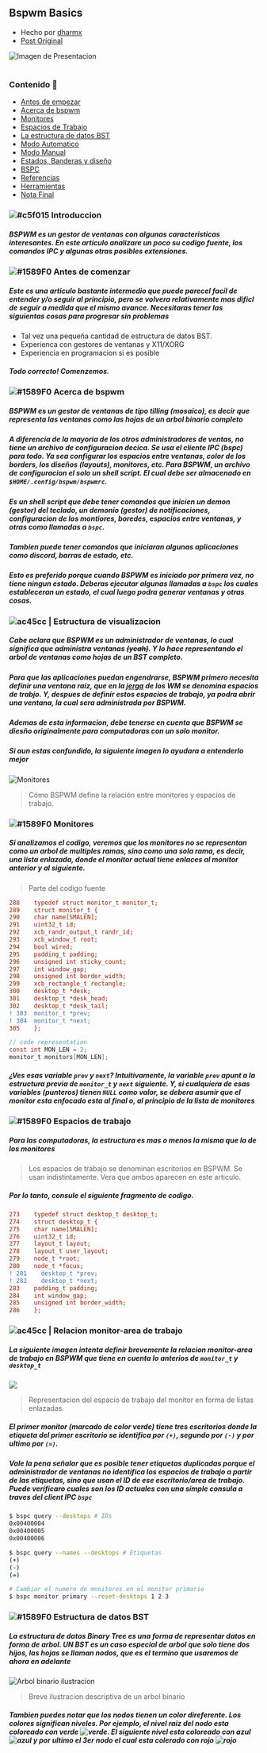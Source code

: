 ## Bspwm Basics
- Hecho por [dharmx](https://github.com/dharmx)
- [Post Original](https://dharmx.is-a.dev/bspwm-basics/)

![Imagen de Presentacion](https://dharmx.is-a.dev/bspwm-basics/images/featured-image.png)

<h1>
  <a href="#--------">
    <img alt="" align="left" src="https://img.shields.io/github/stars/Bleyom/bspwm-basics?color=0b0d10&label=Stars%20%E2%AD%90&style=for-the-badge"/>
  </a>
  <a href="#--------">
    <img alt="" align="right" src="https://img.shields.io/github/forks/Bleyom/bspwm-basics?color=0b0d10&label=Forks%20%F0%9F%94%B1&style=for-the-badge"/>
  </a>
</h1>

#

### Contenido 📖

- [Antes de empezar]()
- [Acerca de bspwm]()
- [Monitores]()
- [Espacios de Trabajo]()
- [La estructura de datos BST]()
- [Modo Automatico]()
- [Modo Manual]()
- [Estados, Banderas y diseño]()
- [BSPC]()
- [Referencias]()
- [Herramientas]()
- [Nota Final]()

### ![#c5f015](https://via.placeholder.com/15/c5f015/c5f015.png) Introduccion
#####  BSPWM es un gestor de ventanas con algunas caracteristicas interesantes. En este articulo analizare un poco su codigo fuente, los comandos IPC y algunas otras posibles extensiones. 

### ![#1589F0](https://via.placeholder.com/15/1589F0/1589F0.png) Antes de comenzar
##### Este es una articulo bastante intermedio que puede parecel facil de entender y/o seguir al principio, pero se volvera relativamente mas dificl de seguir a medida que el mismo avance. Necesitaras tener las siguientas cosas para progresar sin problemas

- Tal vez una pequeña cantidad de estructura de datos BST.
- Experienca con gestores de ventanas y X11/XORG
- Experiencia en programacion si es posible
##### Todo correcto! Comenzemos.

### ![#1589F0](https://via.placeholder.com/15/1589F0/1589F0.png) Acerca de bspwm
##### BSPWM es un gestor de ventanas de tipo tilling (mosaico), es decir que representa las ventanas como las hojas de un arbol binario **completo**
##### A diferencia de la mayoria de los otros administradores de ventas, no tiene un archivo de configuracion decica. Se usa el cliente IPC (bspc) para todo. Ya sea configurar los espacios entre ventanas, color de los borders, los diseños (layouts), monitores, etc. Para BSPWM, un archivo de configuracion el solo un shell script. El cual debe ser almacenado en `$HOME/.config/bspwm/bspwmrc`.
##### Es un shell script que debe tener comandos que inicien un demon (gestor) del teclado, un demonio (gestor) de notificaciones, configuracion de los montiores, boredes, espacios entre ventanas, y otras como llamadas a `bspc`.
##### Tambien puede tener comandos que iniciaran algunas aplicaciones como discord, barras de estado, etc.
##### Esto es preferido porque cuando BSPWM es iniciado por primera vez, no tiene ningun estado. Deberas ejecutar algunas llamadas a `bspc` los cuales estableceran un estado, el cual luego podra generar ventanas y otras cosas.

### ![ac45cc](https://via.placeholder.com/15/ac45cc/ac45cc.png) | Estructura de visualizacion

##### Cabe aclara que BSPWM es un administrador de ventanas, lo cual significa que administra ventanas ~~(yeah)~~. Y lo hace representando el arbol de ventanas como hojas de un BST completo.
##### Para que las aplicaciones puedan engendrarse, BSPWM primero necesita definir una ventana raiz, que en la [jerga](https://es.wikipedia.org/wiki/Jerga) de los WM se denomina espacios de trabjo. Y, despues de definir estos espacios de trabajo, ya podra abrir una ventana, la cual sera administrada por BSPWM.

##### Ademas de esta informacion, debe tenerse en cuenta que BSPWM se diesño originalmente para computadoras con un solo monitor.

##### Si aun estas confundido, la siguiente imagen lo ayudara a entenderlo mejor

![Monitores](https://dharmx.is-a.dev/bspwm-basics/svgs/bspwm-mon-ws.svg)

> Cómo BSPWM define la relación entre monitores y espacios de trabajo.

### ![#1589F0](https://via.placeholder.com/15/1589F0/1589F0.png) Monitores
##### Si analizamos el codigo, veremos que los monitores no se representan como un arbol de multiples ramas, sino como una sola rama, es decir, una lista enlazada, donde el monitor actual tiene enlaces al monitor anterior y al siguiente.

> Parte del codigo fuente

 ```diff
288    typedef struct monitor_t monitor_t;
289    struct monitor_t {
290    char name[SMALEN];
291    uint32_t id;
292    xcb_randr_output_t randr_id;
293    xcb_window_t root;
294    bool wired;
295    padding_t padding;
296    unsigned int sticky_count;
297    int window_gap;
298    unsigned int border_width;
299    xcb_rectangle_t rectangle;
300    desktop_t *desk;
301    desktop_t *desk_head;
302    desktop_t *desk_tail;
! 303  monitor_t *prev;
! 304  monitor_t *next; 
305    };
```
```c
// code representation
const int MON_LEN = 2;
monitor_t monitors[MON_LEN];
```

##### ¿Ves esas variable `prev` y `next`? Intuitivamente, la variable `prev` apunt a la estructura previa de `monitor_t` y `next` siguiente. Y, si cualquiera de esas variables (punteros) tienen `NULL` como valor, se debera asumir que el monitor esta enfocado esta al final o, al principio de la lista de monitores

### ![#1589F0](https://via.placeholder.com/15/1589F0/1589F0.png)  Espacios de trabajo

##### Para las computadoras, la estructura es mas o menos la misma que la de los monitores

> Los espacios de trabajo se denominan escritorios en BSPWM. Se usan indistintamente. Vera que ambos aparecen en este articulo.

##### Por lo tanto, consule el siguiente fragmento de codigo.

```diff
273    typedef struct desktop_t desktop_t;
274    struct desktop_t {
275    char name[SMALEN];
276    uint32_t id;
277    layout_t layout;
278    layout_t user_layout;
279    node_t *root;
280    node_t *focus;
! 281    desktop_t *prev;
! 282    desktop_t *next;
283    padding_t padding;
284    int window_gap;
285    unsigned int border_width;
286    };

```

### ![ac45cc](https://via.placeholder.com/15/ac45cc/ac45cc.png) | Relacion monitor-area de trabajo

##### La siguiente imagen intenta definir brevemente la relacion monitor-area de trabajo en BSPWM que tiene en cuenta lo anterios de `monitor_t` y `desktop_t`

<img src="https://dharmx.is-a.dev/bspwm-basics/svgs/linked-list-bspwm.svg">

> Representacion del espacio de trabajo del monitor en forma de listas enlazadas.

##### El primer monitor (marcado de color verde) tiene tres escritorios donde la etiqueta del primer escritorio se identifica por `(+)`, segundo por `(-)` y por ultimo por `(=)`.

##### Vale la pena señalar que es posible tener etiquetas duplicadas porque el administrador de ventanas no identifica los espacios de trabajo a partir de las etiquetas, sino que usan el ID de ese escritorio/area de trabajo. Puede verificaro cuales son los ID actuales con una simple consula a traves del client IPC `bspc`

```bash
$ bspc query --desktops # IDs
0x00400004
0x00400005
0x00400006

$ bspc query --names --desktops # Etiquetas
(+)
(-)
(=)

# Cambiar el numero de monitores en el monitor primario
$ bspc monitor primary --reset-desktops 1 2 3
```

### ![#1589F0](https://via.placeholder.com/15/1589F0/1589F0.png) Estructura de datos BST

##### La estructura de datos Binary Tree es una forma de representar datos en forma de arbol. UN BST es un caso especial de arbol que solo tiene dos hijos, las hojas se llaman nodos, que es el termino que usaremos de ahora en adelante

![Arbol binario ilustracion](https://dharmx.is-a.dev/bspwm-basics/svgs/bst.svg)

> Breve ilustracion descriptiva de un arbol binario

##### Tambien puedes notar que los nodos tienen un color direferente. Los colores significan niveles. Por ejemplo, el nivel raiz del nodo esta coloreado con verde ![verde](https://via.placeholder.com/15/79dcaa/79dcaa.png). El siguiente nivel esta coloreado con azul ![azul](https://via.placeholder.com/15/7ab0df/7ab0df.png) y por ultimo el 3er nodo el cual esta colerado con rojo ![rojo](https://via.placeholder.com/15/f87070/f87070.png)
